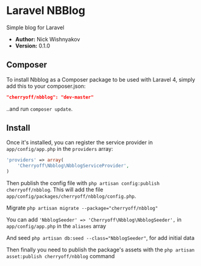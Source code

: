 # Laravel NBBlog

Simple blog for Laravel

- **Author:** Nick Wishnyakov
- **Version:** 0.1.0

## Composer

To install Nbblog as a Composer package to be used with Laravel 4, simply add this to your composer.json:

```json
"cherryoff/nbblog": "dev-master"
```

..and run `composer update`.

## Install

Once it's installed, you can register the service provider in `app/config/app.php` in the `providers` array:

```php
'providers' => array(
    'Cherryoff\Nbblog\NbblogServiceProvider',
)
```

Then publish the config file with `php artisan config:publish cherryoff/nbblog`. This will add the file `app/config/packages/cherryoff/nbblog/config.php`.

Migrate `php artisan migrate --package="cherryoff/nbblog"`

You can add `'NbblogSeeder' => 'Cherryoff\Nbblog\NbblogSeeder',` in `app/config/app.php` in the `aliases` array

And seed `php artisan db:seed --class="NbblogSeeder"`, for add initial data

Then finally you need to publish the package's assets with the `php artisan asset:publish cherryoff/nbblog` command
